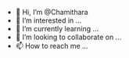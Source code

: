 - 👋 Hi, I’m @Chamithara
- 👀 I’m interested in ...
- 🌱 I’m currently learning ...
- 💞️ I’m looking to collaborate on ...
- 📫 How to reach me ...

<!---
Chamithara/Chamithara is a ✨ special ✨ repository because its `README.md` (this file) appears on your GitHub profile.
You can click the Preview link to take a look at your changes.
--->
